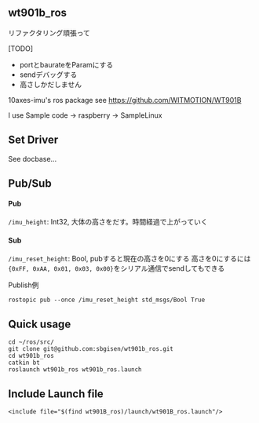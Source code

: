 ## wt901b_ros

リファクタリング頑張って

[TODO]
- portとbaurateをParamにする
- sendデバッグする
- 高さしかだしません

10axes-imu's ros package
see
https://github.com/WITMOTION/WT901B

I use Sample code -> raspberry -> SampleLinux 

## Set Driver
See docbase...

## Pub/Sub

#### Pub
`/imu_height`: Int32, 大体の高さをだす。時間経過で上がっていく

#### Sub
`/imu_reset_height`: Bool, pubすると現在の高さを0にする
高さを0にするには`{0xFF, 0xAA, 0x01, 0x03, 0x00}`をシリアル通信でsendしてもできる

Publish例
```
rostopic pub --once /imu_reset_height std_msgs/Bool True
```

## Quick usage

```
cd ~/ros/src/
git clone git@github.com:sbgisen/wt901b_ros.git
cd wt901b_ros
catkin bt
roslaunch wt901b_ros wt901b_ros.launch 
```

## Include Launch file

```
<include file="$(find wt901B_ros)/launch/wt901B_ros.launch"/>
```

